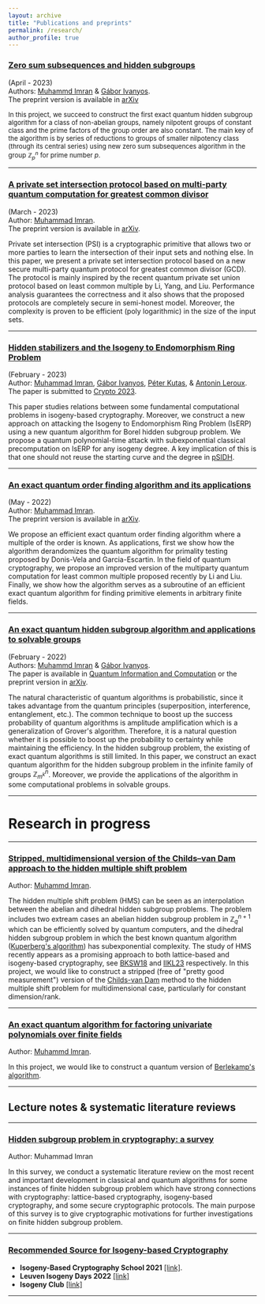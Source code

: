 ```yaml
---
layout: archive
title: "Publications and preprints"
permalink: /research/
author_profile: true
---
```


### <u>Zero sum subsequences and hidden subgroups</u>
(April - 2023) <br>Authors: [Muhammd Imran](https://muh-imran.github.io) & [Gábor Ivanyos](http://old.sztaki.hu/~ivanyos/). <br>The preprint version is available in [arXiv]()
  
<font size="2">In this project, we succeed to construct the first exact quantum hidden subgroup algorithm for a class of non-abelian groups, namely nilpotent groups of constant class and the prime factors of the group order are also constant. The main key of the algorithm is by series of reductions to groups of smaller nilpotency class (through its central series) using new zero sum subsequences algorithm in the group $\mathbb{Z}_p^n$ for prime number $p$.</font>

---

### <u>A private set intersection protocol based on multi-party quantum computation for greatest common divisor</u>
(March - 2023) <br>Author: [Muhammad Imran](https://muh-imran.github.io). <br>The preprint version is available in [arXiv](https://arxiv.org/abs/2303.17196).

Private set intersection (PSI) is a cryptographic primitive that allows two or more parties to learn the intersection of their input sets and nothing else. In this paper, we present a private set intersection protocol based on a new secure multi-party quantum protocol for greatest common divisor (GCD). The protocol is mainly inspired by the recent quantum private set union protocol based on least common multiple by Li, Yang, and Liu. Performance analysis guarantees the correctness and it also shows that the proposed protocols are completely secure in semi-honest model. Moreover, the complexity is proven to be efficient (poly logarithmic) in the size of the input sets.

---
### <u>Hidden stabilizers and the Isogeny to Endomorphism Ring Problem</u>
(February - 2023) <br>Author: [Muhammad Imran](https://muh-imran.github.io), [Gábor Ivanyos](http://old.sztaki.hu/~ivanyos/), [Péter Kutas](https://sites.google.com/view/peterkutas89/main-page?authuser=0), & [Antonin Leroux](https://tonioecto.github.io/antoninleroux/). <br> The paper is submitted to [Crypto 2023](https://crypto.iacr.org/2023/).

This paper studies relations between some fundamental computational problems in isogeny-based cryptography. Moreover, we construct a new approach on attacking the Isogeny to Endomorphism Ring Problem (IsERP) using a new quantum algorithm for Borel hidden subgroup problem. We propose a quantum polynomial-time attack with subexponential classical precomputation on IsERP for any isogeny degree.  A key implication of this is that one should not reuse the starting curve and the degree in [pSIDH](https://link.springer.com/chapter/10.1007/978-3-031-22966-4_1).



---
### <u>An exact quantum order finding algorithm and its applications</u>
(May - 2022) <br>Author: [Muhammad Imran](https://muh-imran.github.io). <br>The preprint version is available in [arXiv](https://arxiv.org/abs/2205.04240).

We propose an efficient exact quantum order finding algorithm where a multiple of the order is known. As applications, first we show how the algorithm derandomizes the quantum algorithm for primality testing proposed by Donis-Vela and Garcia-Escartin. In the field of quantum cryptography, we propose an improved version of the multiparty quantum computation for least common multiple proposed recently by Li and Liu. Finally, we show how the algorithm serves as a subroutine of an efficient exact quantum algorithm for finding primitive elements in arbitrary finite fields.

---

### <u>An exact quantum hidden subgroup algorithm and applications to solvable groups</u>
(February - 2022) <br>Authors: [Muhammd Imran](https://muh-imran.github.io) & [Gábor Ivanyos](http://old.sztaki.hu/~ivanyos/). <br>The paper is available in [Quantum Information and Computation](https://doi.org/10.26421/QIC22.9-10-4) or the preprint version in [arXiv](https://arxiv.org/abs/2202.04047).

The natural characteristic of quantum algorithms is probabilistic, since it takes advantage from the quantum principles (superposition, interference, entanglement, etc.). The common technique to boost up the success probability of quantum algorithms is amplitude amplification which is a generalization of Grover's algorithm. Therefore, it is a natural question whether it is possible to boost up the probability to certainty while maintaining the efficiency. In the hidden subgroup problem, the existing of exact quantum algorithms is still limited. In this paper, we construct an exact quantum algorithm for the hidden subgroup problem in the infinite family of groups $\mathbb{Z}_{m^k}^n$. Moreover, we provide the applications of the algorithm in some computational problems in solvable groups.

---

# Research in progress

---

### <u>Stripped, multidimensional version of the Childs–van Dam approach to the hidden multiple shift problem</u>
Author: [Muhammd Imran](https://muh-imran.github.io).

The hidden multiple shift problem (HMS) can be seen as an interpolation between the abelian and dihedral hidden subgroup problems. The problem includes two extream cases an abelian hidden subgroup problem in $\mathbb{Z}_q^{n+1}$ which can be efficiently solved by quantum computers, and the dihedral hidden subgroup problem in which the best known quantum algorithm ([Kuperberg's algorithm](https://arxiv.org/abs/quant-ph/0302112)) has subexponential complexity. The study of HMS recently appears as a promising approach to both lattice-based and  isogeny-based cryptography, see [BKSW18](https://link.springer.com/chapter/10.1007/978-3-319-76581-5_24) and [IIKL23]() respectively. In this project, we would like to construct a stripped (free of "pretty good measurement") version of the [Childs-van Dam](https://arxiv.org/abs/quant-ph/0507190) method to the hidden multiple shift problem for multidimensional case, particularly for constant dimension/rank.

---
### <u>An exact quantum algorithm for factoring univariate polynomials over finite fields</u>
Author: [Muhammd Imran](https://muh-imran.github.io).

In this project, we would like to construct a quantum version of [Berlekamp's algorithm](https://en.wikipedia.org/wiki/Berlekamp%27s_algorithm).

---
## Lecture notes & systematic literature reviews

---
### <u>Hidden subgroup problem in cryptography: a survey</u>
Author: Muhammad Imran

In this survey, we conduct a systematic literature review on the most recent and important development in classical and quantum algorithms for some instances of finite hidden subgroup problem which have strong connections with cryptography: lattice-based cryptography, isogeny-based cryptography, and some secure cryptographic protocols. The main purpose of this survey is to give cryptographic motivations for further investigations on finite hidden subgroup problem.

---
### <u>Recommended Source for Isogeny-based Cryptography</u>
* <b>Isogeny-Based Cryptography School 2021</b> [[link]](https://isogenyschool2020.co.uk/).
* <b>Leuven Isogeny Days 2022</b> [[link]](https://www.esat.kuleuven.be/cosic/projects/isocrypt/workshops/)
* <b>Isogeny Club</b> [[link]](https://isogeny.club)
 
---
